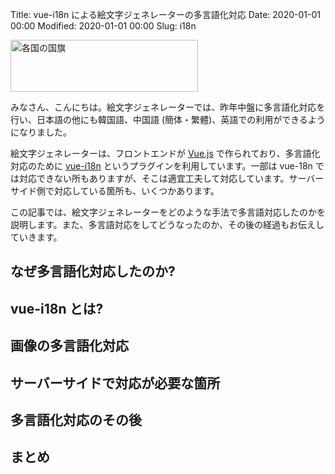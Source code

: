 Title: vue-i18n による絵文字ジェネレーターの多言語化対応
Date: 2020-01-01 00:00
Modified: 2020-01-01 00:00
Slug: i18n

<a href="{filename}/202001xx_i18n.md" rel="bookmark">
  <img src="{static}/images/202001xx/thumbnail.png" width="300" height="83" alt="各国の国旗">
</a>

みなさん、こんにちは。絵文字ジェネレーターでは、昨年中盤に多言語化対応を行い、日本語の他にも韓国語、中国語 (簡体・繁體)、英語での利用ができるようになりました。

絵文字ジェネレーターは、フロントエンドが <a href="https://vuejs.org/" target="_blank" rel="noopener">Vue.js</a> で作られており、多言語化対応のために <a href="https://kazupon.github.io/vue-i18n/" target="_blank" rel="noopener">vue-i18n</a> というプラグインを利用しています。一部は vue-18n では対応できない所もありますが、そこは適宜工夫して対応しています。サーバーサイド側で対応している箇所も、いくつかあります。

この記事では、絵文字ジェネレーターをどのような手法で多言語対応したのかを説明します。また、多言語対応をしてどうなったのか、その後の経過もお伝えしていきます。

<!-- PELICAN_END_SUMMARY -->

## なぜ多言語化対応したのか?

## vue-i18n とは?

## 画像の多言語化対応

## サーバーサイドで対応が必要な箇所

## 多言語化対応のその後

## まとめ
